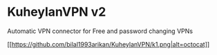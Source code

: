 # KuheylanVPN v2
Automatic VPN connector for Free and password changing VPNs

[[https://github.com/bilal1993arikan/KuheylanVPN/k1.png|alt=octocat]]
